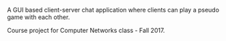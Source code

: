 A GUI based client-server chat application where clients can play a pseudo game with each other.

Course project for Computer Networks class - Fall 2017. 
